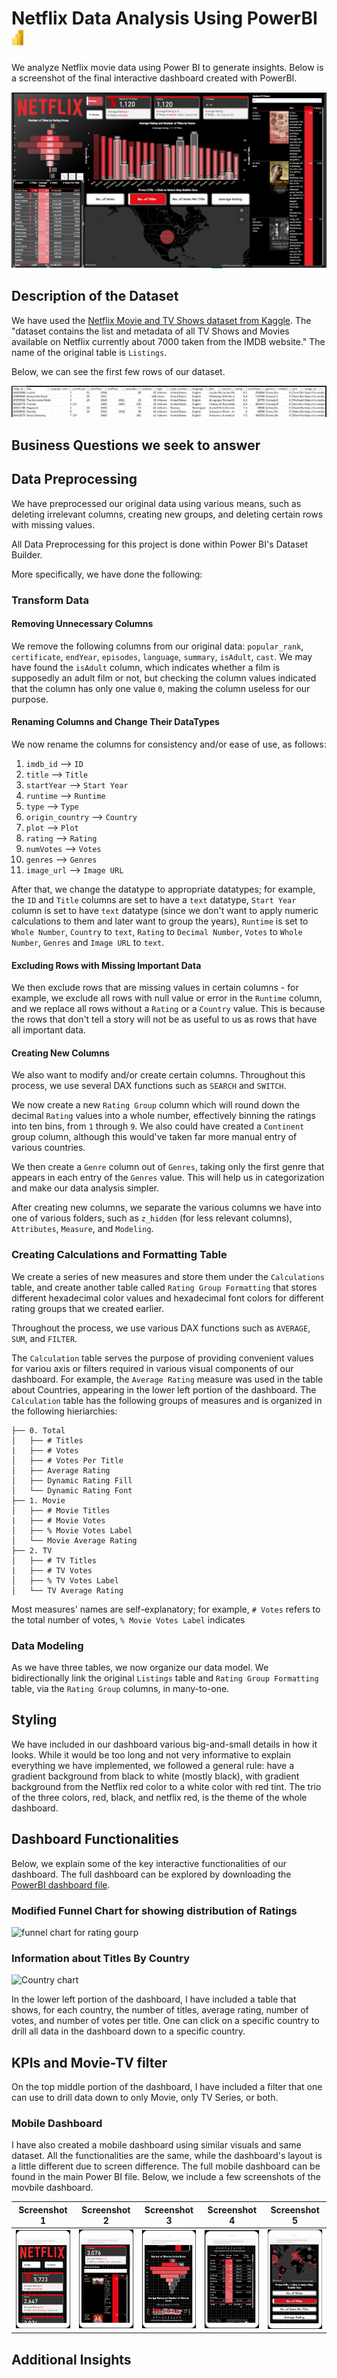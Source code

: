 # Netflix Data Analysis Using PowerBI ![PowerBI Icon](https://github.com/srheegit/Netflix-Data-Analysis-with-Power-BI/blob/main/Icons/PowerBI%20icon%20small.png)

We analyze Netflix movie data using Power BI to generate insights. Below is a screenshot of the final interactive dashboard created with PowerBI.

![Final Dashboard Screenshot](https://github.com/srheegit/Netflix-Data-Analysis-with-Power-BI/blob/main/Screenshots/Desktop%20Dashboard/Main%20Dashboard.png)

## Description of the Dataset

We have used the [Netflix Movie and TV Shows dataset from Kaggle](https://www.kaggle.com/datasets/snehaanbhawal/netflix-tv-shows-and-movie-list). The "dataset contains the list and metadata of all TV Shows and Movies available on Netflix currently about 7000 taken from the IMDB website." The name of the original table is `Listings`.

Below, we can see the first few rows of our dataset.

![first few rows of our data](https://github.com/srheegit/Netflix-Data-Analysis-with-Power-BI/blob/main/Screenshots/df.head().png)

## Business Questions we seek to answer

## Data Preprocessing

We have preprocessed our original data using various means, such as deleting irrelevant columns, creating new groups, and deleting certain rows with missing values.

All Data Preprocessing for this project is done within Power BI's Dataset Builder.

More specifically, we have done the following:

### Transform Data

#### Removing Unnecessary Columns

We remove the following columns from our original data: `popular_rank`, `certificate`, `endYear`, `episodes`, `language`, `summary`, `isAdult`, `cast`. We may have found the `isAdult` column, which indicates whether a film is supposedly an adult film or not, but checking the column values indicated that the column has only one value `0`, making the column useless for our purpose.

#### Renaming Columns and Change Their DataTypes

We now rename the columns for consistency and/or ease of use, as follows:

1. `imdb_id` --> `ID`
2. `title` --> `Title`
3. `startYear` --> `Start Year`
4. `runtime` --> `Runtime`
5. `type` --> `Type`
6. `origin_country` --> `Country`
7. `plot` --> `Plot`
8. `rating` --> `Rating`
9. `numVotes` --> `Votes`
10. `genres` --> `Genres`
11. `image_url` --> `Image URL`

After that, we change the datatype to appropriate datatypes; for example, the `ID` and `Title` columns are set to have a `text` datatype, `Start Year` column is set to have `text` datatype (since we don't want to apply numeric calculations to them and later want to group the years), `Runtime` is set to `Whole Number`, `Country` to `text`, `Rating` to `Decimal Number`, `Votes` to `Whole Number`, `Genres` and `Image URL` to `text`.

#### Excluding Rows with Missing Important Data

We then exclude rows that are missing values in certain columns - for example, we exclude all rows with null value or error in the `Runtime` column, and we replace all rows without a `Rating` or a `Country` value. This is because the rows that don't tell a story will not be as useful to us as rows that have all important data.

#### Creating New Columns

We also want to modify and/or create certain columns. Throughout this process, we use several DAX functions such as `SEARCH` and `SWITCH`.

We now create a new `Rating Group` column which will round down the decimal `Rating` values into a whole number, effectively binning the ratings into ten bins, from `1` through `9`. We also could have created a `Continent` group column, although this would've taken far more manual entry of various countries.

We then create a `Genre` column out of `Genres`, taking only the first genre that appears in each entry of the `Genres` value. This will help us in categorization and make our data analysis simpler.

After creating new columns, we separate the various columns we have into one of various folders, such as `z_hidden` (for less relevant columns), `Attributes`, `Measure`, and `Modeling`.

### Creating Calculations and Formatting Table

We create a series of new measures and store them under the `Calculations` table, and create another table called `Rating Group Formatting` that stores different hexadecimal color values and hexadecimal font colors for different rating groups that we created earlier.

Throughout the process, we use various DAX functions such as `AVERAGE`, `SUM`, and `FILTER`.

The `Calculation` table serves the purpose of providing convenient values for variou axis or filters required in various visual components of our dashboard. For example, the `Average Rating` measure was used in the table about Countries, appearing in the lower left portion of the dashboard. The `Calculation` table has the following groups of measures and is organized in the following hieriarchies:

```
├── 0. Total
│   ├── # Titles
|   ├── # Votes
│   ├── # Votes Per Title
│   ├── Average Rating
│   ├── Dynamic Rating Fill
│   └── Dynamic Rating Font
├── 1. Movie
│   ├── # Movie Titles
|   ├── # Movie Votes
│   ├── % Movie Votes Label
│   └── Movie Average Rating
├── 2. TV
│   ├── # TV Titles
|   ├── # TV Votes
│   ├── % TV Votes Label
│   └── TV Average Rating
```


Most measures' names are self-explanatory; for example, `# Votes` refers to the total number of votes, `% Movie Votes Label` indicates 

### Data Modeling

As we have three tables, we now organize our data model. We bidirectionally link the original `Listings` table and `Rating Group Formatting` table, via the `Rating Group` columns, in many-to-one.

## Styling

We have included in our dashboard various big-and-small details in how it looks. While it would be too long and not very informative to explain everything we have implemented, we followed a general rule: have a gradient background from black to white (mostly black), with gradient background from the Netflix red color to a white color with red tint. The trio of the three colors, red, black, and netflix red, is the theme of the whole dashboard.

## Dashboard Functionalities

Below, we explain some of the key interactive functionalities of our dashboard. The full dashboard can be explored by downloading the [PowerBI dashboard file]().

### Modified Funnel Chart for showing distribution of Ratings

![funnel chart for rating gourp]()

### Information about Titles By Country

![Country chart]()

In the lower left portion of the dashboard, I have included a table that shows, for each country, the number of titles, average rating, number of votes, and number of votes per title. One can click on a specific country to drill all data in the dashboard down to a specific country.

## KPIs and Movie-TV filter

On the top middle portion of the dashboard, I have included a filter that one can use to drill data down to only Movie, only TV Series, or both. 


### Mobile Dashboard

I have also created a mobile dashboard using similar visuals and same dataset. All the functionalities are the same, while the dashboard's layout is a little different due to screen difference. The full mobile dashboard can be found in the main Power BI file. Below, we include a few screenshots of the movbile dashboard.

| Screenshot 1  | Screenshot 2  | Screenshot 3  | Screenshot 4  | Screenshot 5  |
| ------- | ------- | ------- | ------- | ------- |
| ![Page 1](https://github.com/srheegit/Netflix-Data-Analysis-with-Power-BI/blob/main/Screenshots/Mobile%20Dashboard/Netflix%20Phone%20Dashboard%20Page%201.png) | ![Page 2](https://github.com/srheegit/Netflix-Data-Analysis-with-Power-BI/blob/main/Screenshots/Mobile%20Dashboard/Netflix%20Phone%20dashboard%20Page%202.png) | ![Page 3](https://github.com/srheegit/Netflix-Data-Analysis-with-Power-BI/blob/main/Screenshots/Mobile%20Dashboard/Netflix%20Phone%20dashboard%20Page%203.png) | ![Page 4](https://github.com/srheegit/Netflix-Data-Analysis-with-Power-BI/blob/main/Screenshots/Mobile%20Dashboard/Netflix%20Phone%20dashboard%20Page%204.png) | ![Page 5](https://github.com/srheegit/Netflix-Data-Analysis-with-Power-BI/blob/main/Screenshots/Mobile%20Dashboard/Netflix%20Phone%20dashboard%20Page%205.png) |




## Additional Insights
